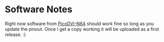 # Software Notes
Right now software from [PicoDVI-N64](https://github.com/kbeckmann/PicoDVI-N64) should work fine so long as you update the pinout. Once I get a copy working it will be uploaded as a first release. :)
